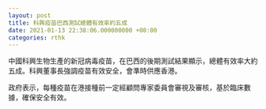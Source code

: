 ```yaml
---
layout: post
title: 科興疫苗巴西測試總體有效率約五成
date: 2021-01-13 22:38:06.000000000 +08:00
categories: rthk
---
```


中國科興生物生產的新冠病毒疫苗，在巴西的後期測試結果顯示，總體有效率大約五成。科興董事長強調疫苗有效安全，會準時供應香港。

政府表示，每種疫苗在港接種前一定經顧問專家委員會審視及審核，基於臨床數據，確保安全有效。
